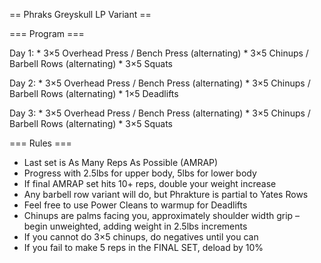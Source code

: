 == Phraks Greyskull LP Variant ==

=== Program ===

Day 1:
    * 3×5 Overhead Press / Bench Press (alternating)
    * 3×5 Chinups / Barbell Rows (alternating)
    * 3×5 Squats

Day 2:
    * 3×5 Overhead Press / Bench Press (alternating)
    * 3×5 Chinups / Barbell Rows (alternating)
    * 1×5 Deadlifts

Day 3:
    * 3×5 Overhead Press / Bench Press (alternating)
    * 3×5 Chinups / Barbell Rows (alternating)
    * 3×5 Squats

=== Rules ===
* Last set is As Many Reps As Possible (AMRAP)
* Progress with 2.5lbs for upper body, 5lbs for lower body
* If final AMRAP set hits 10+ reps, double your weight increase
* Any barbell row variant will do, but Phrakture is partial to Yates Rows
* Feel free to use Power Cleans to warmup for Deadlifts
* Chinups are palms facing you, approximately shoulder width grip – begin unweighted, adding weight in 2.5lbs increments
* If you cannot do 3×5 chinups, do negatives until you can
* If you fail to make 5 reps in the FINAL SET, deload by 10%
